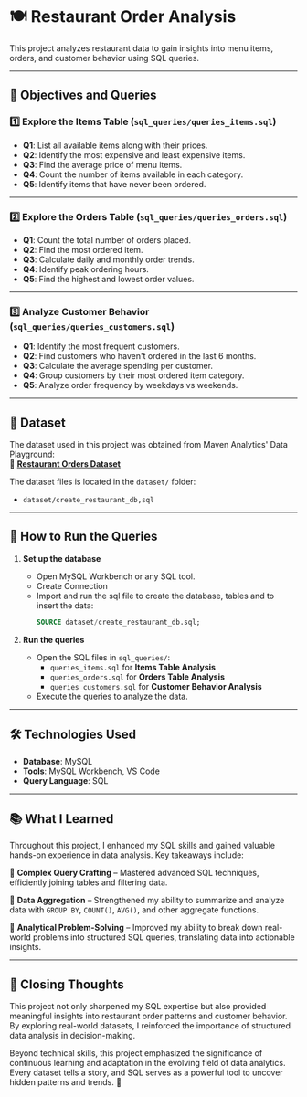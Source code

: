 # 🍽️ Restaurant Order Analysis  

This project analyzes restaurant data to gain insights into menu items, orders, and customer behavior using SQL queries.  

---

## 📌 Objectives and Queries  

### 1️⃣ **Explore the Items Table** (`sql_queries/queries_items.sql`)
- **Q1**: List all available items along with their prices.  
- **Q2**: Identify the most expensive and least expensive items.  
- **Q3**: Find the average price of menu items.  
- **Q4**: Count the number of items available in each category.  
- **Q5**: Identify items that have never been ordered.  

---

### 2️⃣ **Explore the Orders Table** (`sql_queries/queries_orders.sql`)
- **Q1**: Count the total number of orders placed.  
- **Q2**: Find the most ordered item.  
- **Q3**: Calculate daily and monthly order trends.  
- **Q4**: Identify peak ordering hours.  
- **Q5**: Find the highest and lowest order values.  

---

### 3️⃣ **Analyze Customer Behavior** (`sql_queries/queries_customers.sql`)
- **Q1**: Identify the most frequent customers.  
- **Q2**: Find customers who haven't ordered in the last 6 months.  
- **Q3**: Calculate the average spending per customer.  
- **Q4**: Group customers by their most ordered item category.  
- **Q5**: Analyze order frequency by weekdays vs weekends.  

---

## 📂 Dataset  

The dataset used in this project was obtained from Maven Analytics' Data Playground:  
🔗 **[Restaurant Orders Dataset](https://mavenanalytics.io/data-playground?page=3&pageSize=10)**  

The dataset files is located in the `dataset/` folder:  
- `dataset/create_restaurant_db,sql`  
  

---

## 🚀 How to Run the Queries  

1. **Set up the database**  
   - Open MySQL Workbench or any SQL tool.
   - Create Connection  
   - Import and run the sql file to create the database, tables and to insert the data:  
     ```sql
     SOURCE dataset/create_restaurant_db.sql;
     ``` 

2. **Run the queries**  
   - Open the SQL files in `sql_queries/`:
     - `queries_items.sql` for **Items Table Analysis**  
     - `queries_orders.sql` for **Orders Table Analysis**  
     - `queries_customers.sql` for **Customer Behavior Analysis**  
   - Execute the queries to analyze the data.  

---

## 🛠️ Technologies Used  
- **Database**: MySQL  
- **Tools**: MySQL Workbench, VS Code  
- **Query Language**: SQL  

---

## 📚 What I Learned  

Throughout this project, I enhanced my SQL skills and gained valuable hands-on experience in data analysis. Key takeaways include:  

🔹 **Complex Query Crafting** – Mastered advanced SQL techniques, efficiently joining tables and filtering data.  

🔹 **Data Aggregation** – Strengthened my ability to summarize and analyze data with `GROUP BY`, `COUNT()`, `AVG()`, and other aggregate functions.  

🔹 **Analytical Problem-Solving** – Improved my ability to break down real-world problems into structured SQL queries, translating data into actionable insights.  

---

## 📌 Closing Thoughts  

This project not only sharpened my SQL expertise but also provided meaningful insights into restaurant order patterns and customer behavior. By exploring real-world datasets, I reinforced the importance of structured data analysis in decision-making.  

Beyond technical skills, this project emphasized the significance of continuous learning and adaptation in the evolving field of data analytics. Every dataset tells a story, and SQL serves as a powerful tool to uncover hidden patterns and trends. 🚀  

